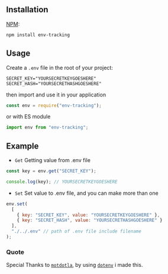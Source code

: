 ## Installation

[NPM](https://www.npmjs.com/):

```bash
npm install env-tracking
```

## Usage

Create a `.env` file in the root of your project:

```dosini
SECRET_KEY="YOURSECRETKEYGOESHERE"
SECRET_HASH="YOURSECRETHASHGOESHERE"
```

then import and use it in your application

```javascript
const env = require("env-tracking");
```

or with ES module

```javascript
import env from "env-tracking";
```

## Example

- `Get` Getting value from .env file

```javascript
const key = env.get("SECRET_KEY");

console.log(key); // YOURSECRETKEYGOESHERE
```

- `Set` Set value to .env file, and you can make more than one

```javascript
env.set(
  [
    { key: "SECRET_KEY", value: "YOURSECRETKEYGOESHERE" },
    { key: "SECRET_HASH", value: "YOURSECRETHASHGOESHERE" }
  ],
  "./../.env" // path of .env file include filename
);
```

### Quote

Special Thanks to [`motdotla`](https://github.com/motdotla), by using [`dotenv`](https://www.npmjs.com/package/dotenv) i made this.
